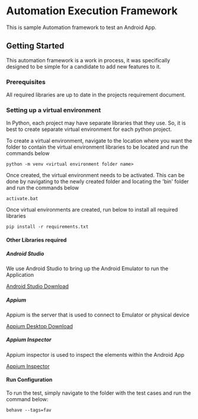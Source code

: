 # Automation Execution Framework

This is sample Automation framework to test an Android App.

## Getting Started

This automation framework is a work in process, it was specifically designed to be simple for a candidate to add new features to it.

### Prerequisites

All required libraries are up to date in the projects requirement document.

### Setting up a virtual environment

In Python, each project may have separate libraries that they use. So, it is best to create separate virtual environment for each python project.

To create a virtual environment, navigate to the location where you want the folder to contain the virtual environment libraries to be located and run the commands below

```
python -m venv <virtual environment folder name>
```

Once created, the virtual environment needs to be activated. This can be done by navigating to the newly created folder and locating the 'bin' folder and run the commands below

```
activate.bat
```

Once virtual environments are created, run below to install all required libraries
```
pip install -r requirements.txt
```

#### Other Libraries required

##### Android Studio
We use Android Studio to bring up the Android Emulator to run the Application

[Android Studio Download](https://developer.android.com/studio/index.html)

##### Appium
Appium is the server that is used to connect to Emulator or physical device

[Appium Desktop Download](https://github.com/appium/appium-desktop/releases/tag/v1.22.3-4)

##### Appium Inspector
Appium inspector is used to inspect the elements within the Android App

[Appium Inspector](https://github.com/appium/appium-inspector/releases)

#### Run Configuration
To run the test, simply navigate to the folder with the test cases and run the command below:
```
behave --tags=fav
```
